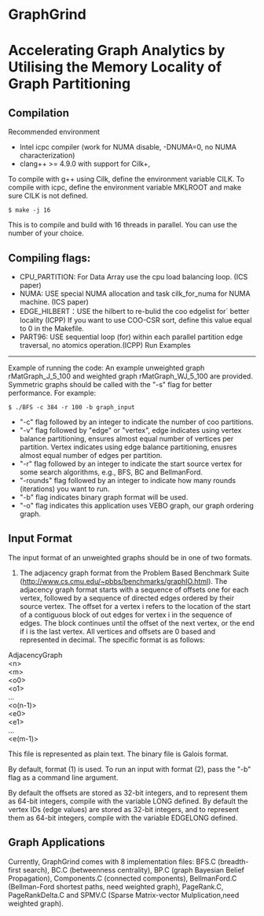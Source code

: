 GraphGrind
===========================
Accelerating Graph Analytics by Utilising the Memory Locality of Graph Partitioning
======================

Compilation
--------

Recommended environment

* Intel icpc compiler (work for NUMA disable, -DNUMA=0, no NUMA characterization)
* clang++ &gt;= 4.9.0 with support for Cilk+, 

To compile with g++ using Cilk, define the environment variable
CILK. To compile with icpc, define the environment variable MKLROOT
and make sure CILK is not defined.
 
```
$ make -j 16 
```

This is to compile and build with 16 threads in parallel. You can use the
number of your choice.

Compiling flags:
----------
* CPU_PARTITION: For Data Array use the cpu load balancing loop. (ICS paper)
* NUMA: USE special NUMA allocation and task cilk_for_numa for NUMA machine. (ICS paper)
* EDGE_HILBERT：USE the hilbert to re-bulid the coo edgelist for` better locality (ICPP)
      		If you want to use COO-CSR sort, define this value equal to 0 in the Makefile.
* PART96: USE sequential loop (for) within each parallel partition edge traversal, no atomics operation.(ICPP)
Run Examples
-------
Example of running the code: An example unweighted graph
rMatGraph_J_5_100 and weighted graph rMatGraph_WJ_5_100 are
provided. Symmetric graphs should be called with the "-s"
flag for better performance. For example:

```
$ ./BFS -c 384 -r 100 -b graph_input
``` 

* "-c" flag followed by an integer to indicate the number of coo partitions.
* "-v" flag followed by "edge" or "vertex", edge indicates using vertex balance partitioning, ensures almost equal number of vertices per partition. Vertex indicates using edge balance partitioning, enusres almost equal number of edges per partition. 
* "-r" flag followed by an integer to indicate the start source vertex for some search algorithms, e.g., BFS, BC and BellmanFord.
* "-rounds" flag followed by an integer to indicate how many rounds (iterations) you want to run.
* "-b" flag indicates binary graph format will be used.
* "-o" flag indicates this application uses VEBO graph, our graph ordering graph.

Input Format
-----------
The input format of an unweighted graphs should be in one of two
formats.

1) The adjacency graph format from the Problem Based Benchmark Suite
 (http://www.cs.cmu.edu/~pbbs/benchmarks/graphIO.html). The adjacency
 graph format starts with a sequence of offsets one for each vertex,
 followed by a sequence of directed edges ordered by their source
 vertex. The offset for a vertex i refers to the location of the start
 of a contiguous block of out edges for vertex i in the sequence of
 edges. The block continues until the offset of the next vertex, or
 the end if i is the last vertex. All vertices and offsets are 0 based
 and represented in decimal. The specific format is as follows:

AdjacencyGraph  
&lt;n>  
&lt;m>  
&lt;o0>  
&lt;o1>  
...  
&lt;o(n-1)>  
&lt;e0>  
&lt;e1>  
...  
&lt;e(m-1)>  

This file is represented as plain text.
The binary file is Galois format.

By default, format (1) is used. To run an input with format (2), pass
the "-b" flag as a command line argument.

By default the offsets are stored as 32-bit integers, and to represent
them as 64-bit integers, compile with the variable LONG defined. By
default the vertex IDs (edge values) are stored as 32-bit integers,
and to represent them as 64-bit integers, compile with the variable
EDGELONG defined.


Graph Applications
---------
Currently, GraphGrind comes with 8 implementation files: BFS.C
(breadth-first search), BC.C (betweenness centrality), BP.C (graph
Bayesian Belief Propagation), Components.C (connected components), BellmanFord.C
(Bellman-Ford shortest paths, need weighted graph), PageRank.C, PageRankDelta.C and
SPMV.C (Sparse Matrix-vector Mulplication,need weighted graph).


